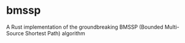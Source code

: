 # bmssp
A Rust implementation of the groundbreaking BMSSP (Bounded Multi-Source Shortest Path) algorithm 
